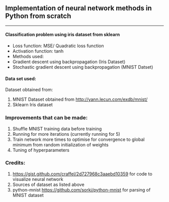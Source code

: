 ## Implementation of neural network methods in Python from scratch

---

#### Classification problem using iris dataset from sklearn

-  Loss function: MSE/ Quadratic loss function
-  Activation function: tanh
-  Methods used:
  - Gradient descent using backpropagation (Iris Dataset)
  - Stochastic gradient descent using backpropagation (MNIST Datset)

#### Data set used:

Dataset obtained from:
1. MNIST Dataset obtained from http://yann.lecun.com/exdb/mnist/
2. Sklearn Iris dataset

### Improvements that can be made:
1. Shuffle MNIST training data before training
2. Running for more iterations (currently running for 5)
3. Train network more times to optimise for convergence to global minimum from random initialization of weights
4. Tuning of hyperparameters

### Credits:
1. https://gist.github.com/craffel/2d727968c3aaebd10359 for code to visualize neural network
2. Sources of dataset as listed above
3. python-mnist https://github.com/sorki/python-mnist for parsing of MNIST dataset
